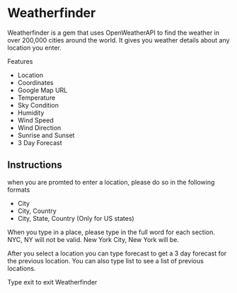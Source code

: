# Weatherfinder

Weatherfinder is a gem that uses OpenWeatherAPI to find the weather in over 200,000 cities around the world. It gives you weather details about any location you enter.

Features

- Location 
- Coordinates 
- Google Map URL 
- Temperature
- Sky Condition
- Humidity
- Wind Speed
- Wind Direction
- Sunrise and Sunset
- 3 Day Forecast

## Instructions

when you are promted to enter a location, please do so in the following formats

- City 
- City, Country
- City, State, Country (Only for US states)

When you type in a place, please type in the full word for each section. NYC, NY will not be valid. New York City, New York will be.

After you select a location you can type forecast to get a 3 day forecast for the previous location. You can also type list to see a list of previous locations.

Type exit to exit Weatherfinder

